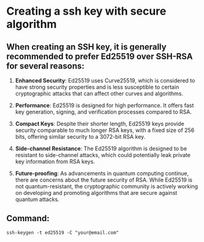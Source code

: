 # Creating a ssh key with secure algorithm

## When creating an SSH key, it is generally recommended to prefer Ed25519 over SSH-RSA for several reasons:

1. **Enhanced Security**: Ed25519 uses Curve25519, which is considered to have strong security properties and is less susceptible to certain cryptographic attacks that can affect other curves and algorithms.

2. **Performance**: Ed25519 is designed for high performance. It offers fast key generation, signing, and verification processes compared to RSA.

3. **Compact Keys**: Despite their shorter length, Ed25519 keys provide security comparable to much longer RSA keys, with a fixed size of 256 bits, offering similar security to a 3072-bit RSA key.

4. **Side-channel Resistance**: The Ed25519 algorithm is designed to be resistant to side-channel attacks, which could potentially leak private key information from RSA keys.

5. **Future-proofing**: As advancements in quantum computing continue, there are concerns about the future security of RSA. While Ed25519 is not quantum-resistant, the cryptographic community is actively working on developing and promoting algorithms that are secure against quantum attacks.

## Command:
`ssh-keygen -t ed25519 -C "your@email.com"`
